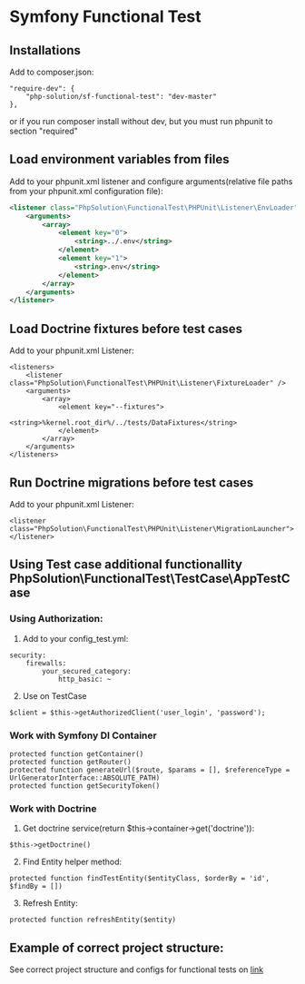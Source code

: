 # Symfony Functional Test

## Installations
Add to composer.json:
````
"require-dev": {
    "php-solution/sf-functional-test": "dev-master"
},
````
or if you run composer install without dev, but you must run phpunit to section "required"

## Load environment variables from files
Add to your phpunit.xml listener and configure arguments(relative file paths from your phpunit.xml configuration file):
````XML 
<listener class="PhpSolution\FunctionalTest\PHPUnit\Listener\EnvLoader">
    <arguments>
        <array>
            <element key="0">
                <string>../.env</string>
            </element>
            <element key="1">
                <string>.env</string>
            </element>
        </array>
    </arguments>
</listener>
````

## Load Doctrine fixtures before test cases 
Add to your phpunit.xml Listener:
````    
<listeners>
    <listener class="PhpSolution\FunctionalTest\PHPUnit\Listener\FixtureLoader" />
    <arguments>
        <array>
            <element key="--fixtures">
                <string>%kernel.root_dir%/../tests/DataFixtures</string>
            </element>
        </array>
    </arguments>
</listeners>
````

## Run Doctrine migrations before test cases 
Add to your phpunit.xml Listener:
````    
<listener class="PhpSolution\FunctionalTest\PHPUnit\Listener\MigrationLauncher">
</listener>
````
    
## Using Test case additional functionallity PhpSolution\FunctionalTest\TestCase\AppTestCase   
### Using Authorization:
1) Add to your config_test.yml:
````     
security:
    firewalls:
        your_secured_category:
            http_basic: ~
````
2)  Use on TestCase
````    
$client = $this->getAuthorizedClient('user_login', 'password');
````

### Work with Symfony DI Container
````
protected function getContainer()
protected function getRouter()
protected function generateUrl($route, $params = [], $referenceType = UrlGeneratorInterface::ABSOLUTE_PATH)
protected function getSecurityToken()
```` 

### Work with Doctrine
1. Get doctrine service(return $this->container->get('doctrine')):
````
$this->getDoctrine()
````  
2. Find Entity helper method:
````    
protected function findTestEntity($entityClass, $orderBy = 'id', $findBy = [])
````
   
3. Refresh Entity:
````
protected function refreshEntity($entity) 
````

## Example of correct project structure:
See correct project structure and configs for functional tests on [link](/examples/project-structure/)